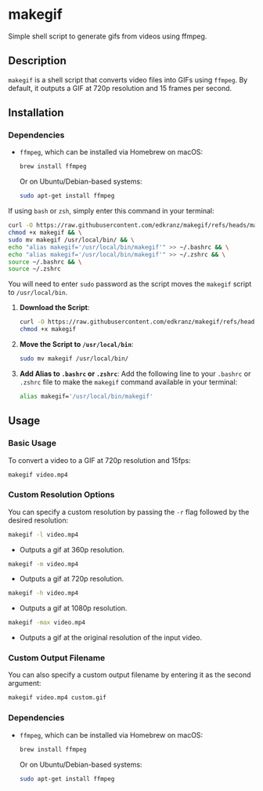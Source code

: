 # makegif
Simple shell script to generate gifs from videos using ffmpeg.

## Description
`makegif` is a shell script that converts video files into GIFs using `ffmpeg`. By default, it outputs a GIF at 720p resolution and 15 frames per second.

## Installation

### Dependencies
- `ffmpeg`, which can be installed via Homebrew on macOS:
    ```sh
    brew install ffmpeg
    ```
    Or on Ubuntu/Debian-based systems:
    ```sh
    sudo apt-get install ffmpeg
    ```

If using `bash` or `zsh`, simply enter this command in your terminal:
```sh
curl -O https://raw.githubusercontent.com/edkranz/makegif/refs/heads/main/makegif && \
chmod +x makegif && \
sudo mv makegif /usr/local/bin/ && \
echo "alias makegif='/usr/local/bin/makegif'" >> ~/.bashrc && \
echo "alias makegif='/usr/local/bin/makegif'" >> ~/.zshrc && \
source ~/.bashrc && \
source ~/.zshrc
```
You will need to enter `sudo` password as the script moves the `makegif` script to `/usr/local/bin`.

1. **Download the Script**:
    ```sh
    curl -O https://raw.githubusercontent.com/edkranz/makegif/refs/heads/main/makegif
    chmod +x makegif
    ```

2. **Move the Script to `/usr/local/bin`**:
    ```sh
    sudo mv makegif /usr/local/bin/
    ```

3. **Add Alias to `.bashrc` or `.zshrc`**:
    Add the following line to your `.bashrc` or `.zshrc` file to make the `makegif` command available in your terminal:
    ```sh
    alias makegif='/usr/local/bin/makegif'
    ```

## Usage

### Basic Usage
To convert a video to a GIF at 720p resolution and 15fps:
```sh
makegif video.mp4
```

### Custom Resolution Options
You can specify a custom resolution by passing the `-r` flag followed by the desired resolution:
```sh
makegif -l video.mp4
```
- Outputs a gif at 360p resolution.
```sh
makegif -m video.mp4
```
- Outputs a gif at 720p resolution.
```sh
makegif -h video.mp4
```
- Outputs a gif at 1080p resolution.
```sh
makegif -max video.mp4
```
- Outputs a gif at the original resolution of the input video.

### Custom Output Filename
You can also specify a custom output filename by entering it as the second argument:
```sh
makegif video.mp4 custom.gif
```

### Dependencies
- `ffmpeg`, which can be installed via Homebrew on macOS:
    ```sh
    brew install ffmpeg
    ```
    Or on Ubuntu/Debian-based systems:
    ```sh
    sudo apt-get install ffmpeg
    ```